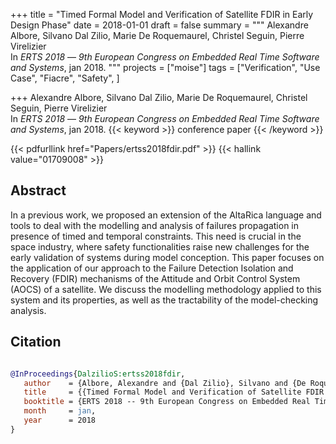 +++
title = "Timed Formal Model and Verification of Satellite FDIR in Early Design Phase"
date = 2018-01-01
draft = false
summary = """
Alexandre Albore, Silvano Dal Zilio, Marie De Roquemaurel, Christel Seguin, Pierre Virelizier <br />
In _ERTS 2018_ — _9th European Congress on Embedded Real Time Software and Systems_, jan 2018.
"""
projects = ["moise"]
tags = ["Verification", "Use Case", "Fiacre", "Safety", ]

+++
Alexandre Albore, Silvano Dal Zilio, Marie De Roquemaurel, Christel Seguin, Pierre Virelizier <br />
In _ERTS 2018_ — _9th European Congress on Embedded Real Time Software and Systems_, jan 2018.
{{< keyword >}} conference paper {{< /keyword >}}


{{< pdfurllink href="Papers/ertss2018fdir.pdf" >}}
{{< hallink value="01709008" >}}

## Abstract
In a previous work, we proposed an extension of the AltaRica language and tools to deal
        with the modelling and analysis of failures propagation in presence of timed and temporal
        constraints. This need is crucial in the space industry, where safety functionalities raise
        new challenges for the early validation of systems during model conception. This paper
        focuses on the application of our approach to the Failure Detection Isolation and Recovery
        (FDIR) mechanisms of the Attitude and Orbit Control System (AOCS) of a satellite. We discuss
        the modelling methodology applied to this system and its properties, as well as the
        tractability of the model-checking analysis.



## Citation

```bibtex

@InProceedings{DalzilioS:ertss2018fdir,
   author    = {Albore, Alexandre and {Dal Zilio}, Silvano and {De Roquemaurel}, Marie and Seguin, Christel and Virelizier, Pierre},
   title     = {{Timed Formal Model and Verification of Satellite FDIR in Early Design Phase}},
   booktitle = {ERTS 2018 -- 9th European Congress on Embedded Real Time Software and Systems},
   month     = jan, 
   year      = 2018
}

````
